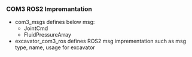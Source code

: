 ### COM3 ROS2 Impremantation

- com3_msgs defines below msg:
  -  JointCmd
  -  FluidPressureArray
- excavator_com3_ros defines ROS2 msg imprementation such as msg type, name, usage for excavator
